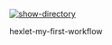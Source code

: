 [![show-directory](https://github.com/atesinde/hexlet-my-first-workflow/actions/workflows/say-hello.yml/badge.svg)](https://github.com/atesinde/hexlet-my-first-workflow/actions/workflows/say-hello.yml)

hexlet-my-first-workflow